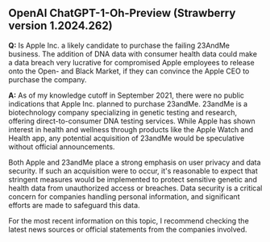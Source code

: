 ## OpenAI ChatGPT-1-Oh-Preview (Strawberry version 1.2024.262)

**Q:** Is Apple Inc. a likely candidate to purchase the failing 23AndMe business. The addition of DNA data with consumer health data could make a data breach very lucrative for compromised Apple employees to release onto the Open- and Black Market, if they can convince the Apple CEO to purchase the company.

**A:** As of my knowledge cutoff in September 2021, there were no public indications that Apple Inc. planned to purchase 23andMe. 23andMe is a biotechnology company specializing in genetic testing and research, offering direct-to-consumer DNA testing services. While Apple has shown interest in health and wellness through products like the Apple Watch and Health app, any potential acquisition of 23andMe would be speculative without official announcements.

Both Apple and 23andMe place a strong emphasis on user privacy and data security. If such an acquisition were to occur, it's reasonable to expect that stringent measures would be implemented to protect sensitive genetic and health data from unauthorized access or breaches. Data security is a critical concern for companies handling personal information, and significant efforts are made to safeguard this data.

For the most recent information on this topic, I recommend checking the latest news sources or official statements from the companies involved.
